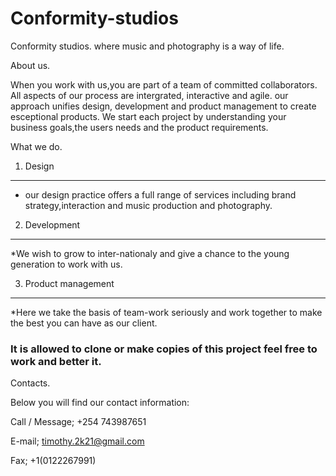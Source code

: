 # Conformity-studios
Conformity studios. where music and photography is a way of life.

About us.

When you work with us,you are part of a team of committed collaborators. All aspects of our process are intergrated, interactive and agile.
our approach unifies design, development and product management to create esceptional products.
We start each project by understanding your business goals,the users needs and the product requirements.

What we do.

1. Design
---
* our design practice offers a full range of services including brand strategy,interaction and music production and photography.

2. Development
---
*We wish to grow to inter-nationaly and give a chance to the young generation to work with us.

3. Product management
---
*Here we take the basis of team-work seriously and work together to make the best you can have as our client.

### **It is allowed to clone or make copies of this project feel free to work and better it.**


Contacts.

Below you will find our contact information:

Call / Message; +254 743987651

E-mail; timothy.2k21@gmail.com

Fax; +1(0122267991)


